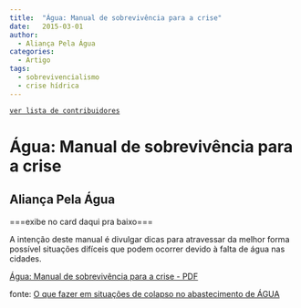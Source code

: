 ```yaml
---
title:  "Água: Manual de sobrevivência para a crise"
date:   2015-03-01
author:
  - Aliança Pela Água
categories:
  - Artigo
tags:
  - sobrevivencialismo
  - crise hídrica
---
```

[```ver lista de contribuidores```](/about/#contribuidores)


# Água: Manual de sobrevivência para a crise
## Aliança Pela Água


===exibe no card daqui pra baixo===


A intenção deste manual é divulgar dicas para atravessar da melhor forma possível situações difíceis que podem ocorrer devido à falta de água nas cidades.

[Água: Manual de sobrevivência para a crise - PDF](https://www.aliancapelaagua.com.br/wp-content/uploads/2016/10/Manual-de-Sobrevivencia-para-a-Crise.pdf)

fonte: [O que fazer em situações de colapso no abastecimento de ÁGUA](https://www.aliancapelaagua.com.br/publicacoes/)
